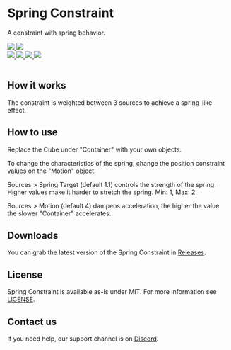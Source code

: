 <div>
  <h1>Spring Constraint</h1>
  <p>
     A constraint with spring behavior.
  </p>

  <a href="https://github.com/VRLabs/Spring-Constraint/releases/latest">
    <img src="https://img.shields.io/github/v/release/VRLabs/Spring-Constraint.svg?style=flat-square">
  </a>
  <a href="https://github.com/VRLabs/Spring-Constraint/releases/latest">
    <img src="https://img.shields.io/badge/Unity-2019.4-green.svg?style=flat-square">
  </a>
  <br />
  <a href="https://github.com/VRLabs/Spring-Constraint/issues">
    <img src="https://img.shields.io/github/issues-raw/VRLabs/Spring-Constraint.svg?style=flat-square">
  </a>
  <a href="https://github.com/VRLabs/Spring-Constraint/issues?q=is%3Aissue+is%3Aclosed">
    <img src="https://img.shields.io/github/issues-closed-raw/VRLabs/Spring-Constraint.svg?style=flat-square">
  </a>
  <a href="https://github.com/VRLabs/Spring-Constraint/pull">
    <img src="https://img.shields.io/github/issues-pr-raw/VRLabs/Spring-Constraint.svg?style=flat-square">
  </a>
  <a href="https://github.com/VRLabs/Spring-Constraint/pulls?q=is%3Apr+is%3Aclosed">
    <img src="https://img.shields.io/github/issues-pr-closed-raw/VRLabs/Spring-Constraint.svg?style=flat-square">
  </a>
  <br />
  <br />
</div>

## How it works

The constraint is weighted between 3 sources to achieve a spring-like effect.

## How to use

Replace the Cube under "Container" with your own objects.

To change the characteristics of the spring, change the position constraint values on the "Motion" object.

Sources > Spring Target (default 1.1) controls the strength of the spring. Higher values make it harder to stretch the spring. Min: 1, Max: 2

Sources > Motion (default 4) dampens acceleration, the higher the value the slower "Container" accelerates.

## Downloads

You can grab the latest version of the Spring Constraint in [Releases](https://github.com/VRLabs/Spring-Constraint/releases/latest).

## License

Spring Constraint is available as-is under MIT. For more information see [LICENSE](https://github.com/VRLabs/Spring-Constraint/blob/dev/LICENSE).

## Contact us

If you need help, our support channel is on [Discord](https://discord.vrlabs.dev).
